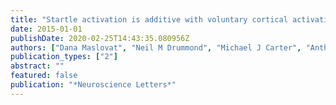 ```yaml
---
title: "Startle activation is additive with voluntary cortical activation irrespective of stimulus modality"
date: 2015-01-01
publishDate: 2020-02-25T14:43:35.080956Z
authors: ["Dana Maslovat", "Neil M Drummond", "Michael J Carter", "Anthony N Carlsen"]
publication_types: ["2"]
abstract: ""
featured: false
publication: "*Neuroscience Letters*"
---
```


